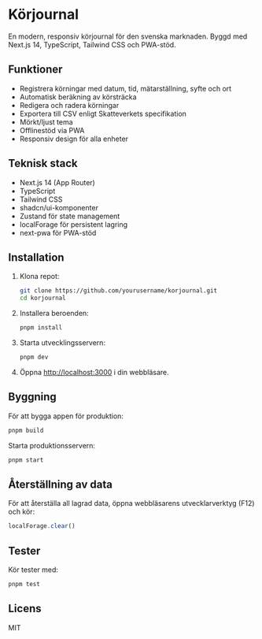 # Körjournal

En modern, responsiv körjournal för den svenska marknaden. Byggd med Next.js 14, TypeScript, Tailwind CSS och PWA-stöd.

## Funktioner

- Registrera körningar med datum, tid, mätarställning, syfte och ort
- Automatisk beräkning av körsträcka
- Redigera och radera körningar
- Exportera till CSV enligt Skatteverkets specifikation
- Mörkt/ljust tema
- Offlinestöd via PWA
- Responsiv design för alla enheter

## Teknisk stack

- Next.js 14 (App Router)
- TypeScript
- Tailwind CSS
- shadcn/ui-komponenter
- Zustand för state management
- localForage för persistent lagring
- next-pwa för PWA-stöd

## Installation

1. Klona repot:
   ```bash
   git clone https://github.com/yourusername/korjournal.git
   cd korjournal
   ```

2. Installera beroenden:
   ```bash
   pnpm install
   ```

3. Starta utvecklingsservern:
   ```bash
   pnpm dev
   ```

4. Öppna [http://localhost:3000](http://localhost:3000) i din webbläsare.

## Byggning

För att bygga appen för produktion:

```bash
pnpm build
```

Starta produktionsservern:

```bash
pnpm start
```

## Återställning av data

För att återställa all lagrad data, öppna webbläsarens utvecklarverktyg (F12) och kör:

```javascript
localForage.clear()
```

## Tester

Kör tester med:

```bash
pnpm test
```

## Licens

MIT 